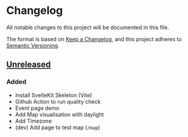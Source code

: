 # Changelog

All notable changes to this project will be documented in this file.

The format is based on [Keep a Changelog](https://keepachangelog.com/en/1.0.0/),
and this project adheres to [Semantic Versioning](https://semver.org/spec/v2.0.0.html).

## [Unreleased]

### Added

- Install SvelteKit Skeleton (Vite)
- Github Action to run quality check
- Event page demo
- Add Map visualisation with daylight
- Add Timezone
- (dev) Add page to test map (`/map`)

[unreleased]: https://github.com/jycouet/Fuzo/compare/main...HEAD
